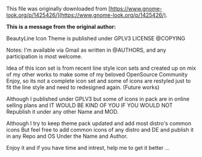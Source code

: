 This file was originally downloaded from [https://www.gnome-look.org/p/1425426/](https://www.gnome-look.org/p/1425426/).

**This is a message from the original author:**

BeautyLine Icon Theme is published under GPLV3 LICENSE @COPYING

Notes:
I'm available via Gmail as written in @AUTHORS, and any participation is most welcome.

Idea of this icon set is from recent line style icon sets and created up on mix of my other works to make some of my beloved OpenSource Community Enjoy, so its not a complete icon set and some of icons are restyled just to fit the line style and need to redesigned again. (Future works)

Although I published <BeautyLine Icon Theme> under GPLV3 but some of icons in pack are in online selling plans and IT WOULD BE KIND OF YOU IF YOU WOULD NOT Republish it under any other Name and MOD.

Although I try to keep theme pack updated and add most distro's common icons But feel free to add common icons of any distro and DE and publish it in any Repo and OS Under the Name <BeautyLine Icon Theme> and <Sajjad Abdollahzadeh> Author.

Enjoy it and if you have time and intrest, help me to get it better ...

